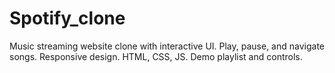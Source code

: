# Spotify_clone
Music streaming website clone with interactive UI. Play, pause, and navigate songs. Responsive design. HTML, CSS, JS. Demo playlist and controls.
